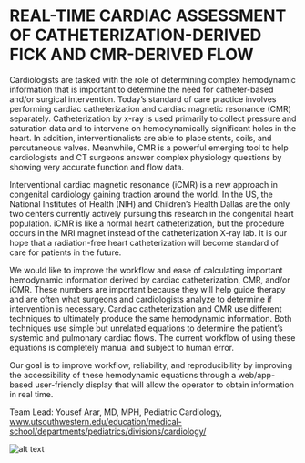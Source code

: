 # REAL-TIME CARDIAC ASSESSMENT OF CATHETERIZATION-DERIVED FICK AND CMR-DERIVED FLOW

Cardiologists are tasked with the role of determining complex hemodynamic information that is important to determine the need for catheter-based and/or surgical intervention. Today’s standard of care practice involves performing cardiac catheterization and cardiac magnetic resonance (CMR) separately. Catheterization by x-ray is used primarily to collect pressure and saturation data and to intervene on hemodynamically significant holes in the heart. In addition, interventionalists are able to place stents, coils, and percutaneous valves. Meanwhile, CMR is a powerful emerging tool to help cardiologists and CT surgeons answer complex physiology questions by showing very accurate function and flow data.  

Interventional cardiac magnetic resonance (iCMR) is a new approach in congenital cardiology gaining traction around the world. In the US, the National Institutes of Health (NIH) and Children’s Health Dallas are the only two centers currently actively pursuing this research in the congenital heart population. iCMR is like a normal heart catheterization, but the procedure occurs in the MRI magnet instead of the catheterization X-ray lab. It is our hope that a radiation-free heart catheterization will become standard of care for patients in the future. 

We would like to improve the workflow and ease of calculating important hemodynamic information derived by cardiac catheterization, CMR, and/or iCMR. These numbers are important because they will help guide therapy and are often what surgeons and cardiologists analyze to determine if intervention is necessary. Cardiac catheterization and CMR use different techniques to ultimately produce the same hemodynamic information.  Both techniques use simple but unrelated equations to determine the patient’s systemic and pulmonary cardiac flows. The current workflow of using these equations is completely manual and subject to human error. 

Our goal is to improve workflow, reliability, and reproducibility by improving the accessibility of these hemodynamic equations through a web/app-based user-friendly display that will allow the operator to obtain information in real time.

Team Lead: Yousef Arar, MD, MPH, Pediatric Cardiology, www.utsouthwestern.edu/education/medical-school/departments/pediatrics/divisions/cardiology/

![alt text](https://images.squarespace-cdn.com/content/v1/5b3ffc3fcef3721bd81d8c60/1559313457968-QPMI423J93ITGQAD7VTW/ke17ZwdGBToddI8pDm48kCGpf5kg6I8N1YOl6KoZZklZw-zPPgdn4jUwVcJE1ZvWQUxwkmyExglNqGp0IvTJZamWLI2zvYWH8K3-s_4yszcp2ryTI0HqTOaaUohrI8PIekhbcyIhvVCXt9CC6snuWfXbYWE8-PqfAVzApY0fWXIKMshLAGzx4R3EDFOm1kBS/arar1.jpg?format=2500w)
